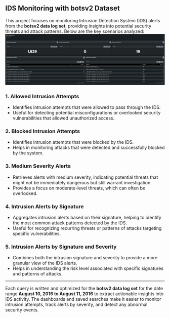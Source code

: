 ## **IDS Monitoring with botsv2 Dataset**

This project focuses on monitoring Intrusion Detection System (IDS) alerts from the **botsv2 data log set**, providing insights into potential security threats and attack patterns. Below are the key scenarios analyzed:
![IDS Monitoring](https://github.com/Vishal-Vallakati/Projects/blob/IDS-Monitoring/IDS%20Monitoring.png)

### **1. Allowed Intrusion Attempts**
- Identifies intrusion attempts that were allowed to pass through the IDS.
- Useful for detecting potential misconfigurations or overlooked security vulnerabilities that allowed unauthorized access.

### **2. Blocked Intrusion Attempts**
- Identifies intrusion attempts that were blocked by the IDS.
- Helps in monitoring attacks that were detected and successfully blocked by the system.

### **3. Medium Severity Alerts**
- Retrieves alerts with medium severity, indicating potential threats that might not be immediately dangerous but still warrant investigation.
- Provides a focus on moderate-level threats, which can often be overlooked.

### **4. Intrusion Alerts by Signature**
- Aggregates intrusion alerts based on their signature, helping to identify the most common attack patterns detected by the IDS.
- Useful for recognizing recurring threats or patterns of attacks targeting specific vulnerabilities.

### **5. Intrusion Alerts by Signature and Severity**
- Combines both the intrusion signature and severity to provide a more granular view of the IDS alerts.
- Helps in understanding the risk level associated with specific signatures and patterns of attacks.

---

Each query is written and optimized for the **botsv2 data log set** for the date range **August 10, 2016 to August 11, 2016** to extract actionable insights into IDS activity. The dashboards and saved searches make it easier to monitor intrusion attempts, track alerts by severity, and detect any abnormal security events.

